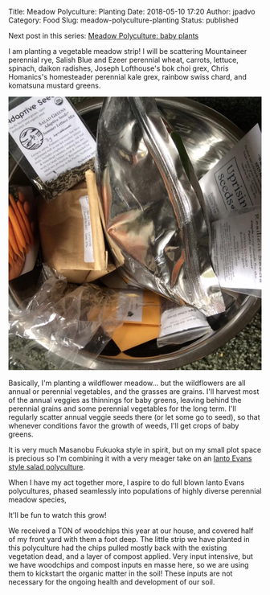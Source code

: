 Title: Meadow Polyculture: Planting
Date: 2018-05-10 17:20
Author: jpadvo
Category: Food
Slug: meadow-polyculture-planting
Status: published

Next post in this series: [Meadow Polyculture: baby plants](https://www.echolakeresearch.org/2018/07/05/meadow-polyculture-baby-plants/)

I am planting a vegetable meadow strip! I will be scattering Mountaineer perennial rye, Salish Blue and Ezeer perennial wheat, carrots, lettuce, spinach, daikon radishes, Joseph Lofthouse's bok choi grex, Chris Homanics's homesteader perennial kale grex, rainbow swiss chard, and komatsuna mustard greens.

![](./uploads/2018/05/32169836_10156315592951992_6063844710659653632_n.jpg)

Basically, I'm planting a wildflower meadow... but the wildflowers are all annual or perennial vegetables, and the grasses are grains. I'll harvest most of the annual veggies as thinnings for baby greens, leaving behind the perennial grains and some perennial vegetables for the long term. I'll regularly scatter annual veggie seeds there (or let some go to seed), so that whenever conditions favor the growth of weeds, I'll get crops of baby greens.

It is very much Masanobu Fukuoka style in spirit, but on my small plot space is precious so I'm combining it with a very meager take on an [Ianto Evans style salad polyculture](https://www.chelseagreen.com/2012/start-a-polyculture-now-toss-a-salad-tomorrow/).

When I have my act together more, I aspire to do full blown Ianto Evans polycultures, phased seamlessly into populations of highly diverse perennial meadow species,

It'll be fun to watch this grow!

We received a TON of woodchips this year at our house, and covered half of my front yard with them a foot deep. The little strip we have planted in this polyculture had the chips pulled mostly back with the existing vegetation dead, and a layer of compost applied. Very input intensive, but we have woodchips and compost inputs en masse here, so we are using them to kickstart the organic matter in the soil! These inputs are not necessary for the ongoing health and development of our soil.
